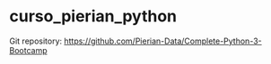 # curso_pierian_python

Git repository:
https://github.com/Pierian-Data/Complete-Python-3-Bootcamp

